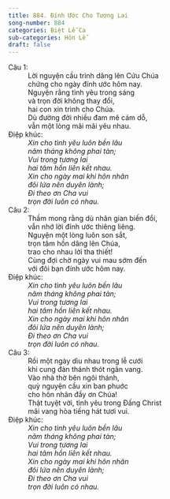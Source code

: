 ```yaml
---
title: 884. Đính Ước Cho Tương Lai
song-number: 884
categories: Biệt Lễ Ca
sub-categories: Hôn Lễ
draft: false
---
```

<dl><dt>Câu 1:</dt><dd data-verse="1">Lời nguyện cầu trình dâng lên Cứu Chúa <br/>chứng cho ngày đính ước hôm nay. <br/>Nguyện rằng tình yêu trong sáng <br/>và trọn đời không thay đổi, <br/>hai con xin trình cho Chúa. <br/>Dù đường đời nhiều đam mê cám dỗ, <br/>vẫn một lòng mãi mãi yêu nhau. </dd><dt>Điệp khúc:</dt><dd data-chorus="1"><em>Xin cho tình yêu luôn bền lâu <br/>năm tháng không phai tàn; <br/>Vui trong tương lai <br/>hai tâm hồn liên kết nhau. <br/>Xin cho ngày mai khi hôn nhân <br/>đôi lứa nên duyên lành; <br/>Đi theo ơn Cha vui <br/>trọn đời luôn có nhau. </em></dd><dt>Câu 2:</dt><dd data-verse="2">Thầm mong rằng dù nhân gian biến đổi, <br/>vẫn nhớ lời đính ước thiêng liêng. <br/>Nguyện một lòng luôn son sắt, <br/>trọn tâm hồn dâng lên Chúa, <br/>trao cho nhau lời tha thiết! <br/>Cùng đợi chờ ngày vui mau sớm đến <br/>với đôi bạn đính ước hôm nay. </dd><dt>Điệp khúc:</dt><dd data-chorus="1"><em>Xin cho tình yêu luôn bền lâu <br/>năm tháng không phai tàn; <br/>Vui trong tương lai <br/>hai tâm hồn liên kết nhau. <br/>Xin cho ngày mai khi hôn nhân <br/>đôi lứa nên duyên lành; <br/>Đi theo ơn Cha vui <br/>trọn đời luôn có nhau. </em></dd><dt>Câu 3:</dt><dd data-verse="3">Rồi một ngày dìu nhau trong lễ cưới <br/>khi cung đàn thánh thót ngân vang. <br/>Vào nhà thờ bên ngôi thánh, <br/>quỳ nguyện cầu xin ban phuớc <br/>cho hôn nhân đầy ơn Chúa! <br/>Thật tuyệt vời, tình yêu trong Đấng Christ <br/>mãi vang hòa tiếng hát tươi vui. </dd><dt>Điệp khúc:</dt><dd data-chorus="1"><em>Xin cho tình yêu luôn bền lâu <br/>năm tháng không phai tàn; <br/>Vui trong tương lai <br/>hai tâm hồn liên kết nhau. <br/>Xin cho ngày mai khi hôn nhân <br/>đôi lứa nên duyên lành; <br/>Đi theo ơn Cha vui <br/>trọn đời luôn có nhau. </em></dd></dl>